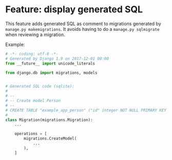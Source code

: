Feature: display generated SQL
==============================

This feature adds generated SQL as comment to migrations generated by `manage.py makemigrations`.
It avoids having to do a `manage.py sqlmigrate` when reviewing a migration.

Example:

```python
# -*- coding: utf-8 -*-
# Generated by Django 1.9 on 2017-12-01 00:00
from __future__ import unicode_literals

from django.db import migrations, models


# Generated SQL code (sqlite):
#
# --
# -- Create model Person
# --
# CREATE TABLE "example_app_person" ("id" integer NOT NULL PRIMARY KEY AUTOINCREMENT, "name" varchar(100) NOT NULL);
#
class Migration(migrations.Migration):
    ...

    operations = [
        migrations.CreateModel(
            ...
        ),
    ]
